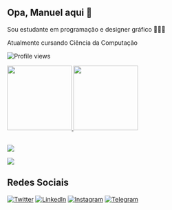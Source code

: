 <h2 align="left"> Opa, Manuel aqui 👋 </h2>
<p align="left"> Sou estudante em programação e designer gráfico 👨🏼‍💻 </p>
<p align="left"> Atualmente cursando Ciência da Computação </p>
<p align="left"> <img src="https://komarev.com/ghpvc/?username=1manuelc&color=blue" alt="Profile views"/> </p>


<div align="left">
  <a href="https://github.com/1manuelc">
  <img height="150em" src="https://github-readme-stats.vercel.app/api?username=1manuelc&show_icons=true&theme=github_dark&include_all_commits=true&count_private=true"/>
    <img height="150em" src="https://github-readme-stats.vercel.app/api/top-langs/?username=1manuelc&layout=compact&langs_count=7&theme=github_dark"/>
</div>

<br>

<p align="left">
  <a href="https://skillicons.dev">
    <img src="https://skillicons.dev/icons?i=c,py,js,html,css" />
  </a>
</p>

<p align="left">
  <a href="https://skillicons.dev">
    <img src="https://skillicons.dev/icons?i=ps,ai,figma" />
  </a>
</p>

<h2>Redes Sociais</h2>

[![Twitter][1.2]][1] [![LinkedIn][2.2]][2] [![Instagram][3.2]][3] [![Telegram][4.2]][4]

[1.2]: https://s4.uupload.ir/files/twitter_prkb.png
[2.2]: https://s4.uupload.ir/files/linkedin_amwn.png
[3.2]: https://s4.uupload.ir/files/instagram_6djz.png
[4.2]: https://s4.uupload.ir/files/telegram_q47u.png

[1]: https://twitter.com/1manuel_c
[2]: https://www.linkedin.com/in/1manuelc/
[3]: https://www.instagram.com/1manuelc/
[4]: https://t.me/1manuelc

